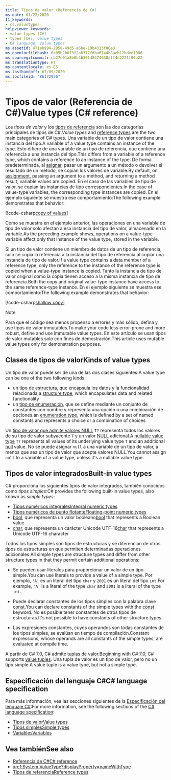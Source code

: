 ```yaml
---
title: Tipos de valor (Referencia de C#)
ms.date: 01/22/2020
f1_keywords:
- cs.valuetypes
helpviewer_keywords:
- value types [C#]
- types [C#], value types
- C# language, value types
ms.assetid: 471eb994-2958-49d5-a6be-19b4313f80a3
ms.openlocfilehash: 0a05b2b0f3f2a8377fdba6144b8aeb12bdee1086
ms.sourcegitcommit: cb27c01a8b0b4630148374638aff4e2221f90b22
ms.translationtype: HT
ms.contentlocale: es-ES
ms.lasthandoff: 07/09/2020
ms.locfileid: "86172956"
---
```

# <a name="value-types-c-reference"></a><span data-ttu-id="35b4a-102">Tipos de valor (Referencia de C#)</span><span class="sxs-lookup"><span data-stu-id="35b4a-102">Value types (C# reference)</span></span>

<span data-ttu-id="35b4a-103">Los *tipos de valor* y los [tipos de referencia](../keywords/reference-types.md) son las dos categorías principales de tipos de C#.</span><span class="sxs-lookup"><span data-stu-id="35b4a-103">*Value types* and [reference types](../keywords/reference-types.md) are the two main categories of C# types.</span></span> <span data-ttu-id="35b4a-104">Una variable de un tipo de valor contiene una instancia del tipo.</span><span class="sxs-lookup"><span data-stu-id="35b4a-104">A variable of a value type contains an instance of the type.</span></span> <span data-ttu-id="35b4a-105">Esto difiere de una variable de un tipo de referencia, que contiene una referencia a una instancia del tipo.</span><span class="sxs-lookup"><span data-stu-id="35b4a-105">This differs from a variable of a reference type, which contains a reference to an instance of the type.</span></span> <span data-ttu-id="35b4a-106">De forma predeterminada, al [asignar](../operators/assignment-operator.md), pasar un argumento a un método o devolver el resultado de un método, se copian los valores de variable.</span><span class="sxs-lookup"><span data-stu-id="35b4a-106">By default, on [assignment](../operators/assignment-operator.md), passing an argument to a method, and returning a method result, variable values are copied.</span></span> <span data-ttu-id="35b4a-107">En el caso de las variables de tipo de valor, se copian las instancias de tipo correspondientes.</span><span class="sxs-lookup"><span data-stu-id="35b4a-107">In the case of value-type variables, the corresponding type instances are copied.</span></span> <span data-ttu-id="35b4a-108">En el ejemplo siguiente se muestra ese comportamiento:</span><span class="sxs-lookup"><span data-stu-id="35b4a-108">The following example demonstrates that behavior:</span></span>

[!code-csharp[copy of values](snippets/ValueTypes.cs#ValueTypeCopied)]

<span data-ttu-id="35b4a-109">Como se muestra en el ejemplo anterior, las operaciones en una variable de tipo de valor solo afectan a esa instancia del tipo de valor, almacenado en la variable.</span><span class="sxs-lookup"><span data-stu-id="35b4a-109">As the preceding example shows, operations on a value-type variable affect only that instance of the value type, stored in the variable.</span></span>

<span data-ttu-id="35b4a-110">Si un tipo de valor contiene un miembro de datos de un tipo de referencia, solo se copia la referencia a la instancia del tipo de referencia al copiar una instancia de tipo de valor.</span><span class="sxs-lookup"><span data-stu-id="35b4a-110">If a value type contains a data member of a reference type, only the reference to the instance of the reference type is copied when a value-type instance is copied.</span></span> <span data-ttu-id="35b4a-111">Tanto la instancia de tipo de valor original como la copia tienen acceso a la misma instancia de tipo de referencia.</span><span class="sxs-lookup"><span data-stu-id="35b4a-111">Both the copy and original value-type instance have access to the same reference-type instance.</span></span> <span data-ttu-id="35b4a-112">En el ejemplo siguiente se muestra ese comportamiento:</span><span class="sxs-lookup"><span data-stu-id="35b4a-112">The following example demonstrates that behavior:</span></span>

[!code-csharp[shallow copy](snippets/ValueTypes.cs#ShallowCopy)]

> [!NOTE]
> <span data-ttu-id="35b4a-113">Para que el código sea menos propenso a errores y más sólido, defina y use tipos de valor inmutables.</span><span class="sxs-lookup"><span data-stu-id="35b4a-113">To make your code less error-prone and more robust, define and use immutable value types.</span></span> <span data-ttu-id="35b4a-114">En este artículo se usan tipos de valor mutables solo con fines de demostración.</span><span class="sxs-lookup"><span data-stu-id="35b4a-114">This article uses mutable value types only for demonstration purposes.</span></span>

## <a name="kinds-of-value-types"></a><span data-ttu-id="35b4a-115">Clases de tipos de valor</span><span class="sxs-lookup"><span data-stu-id="35b4a-115">Kinds of value types</span></span>

<span data-ttu-id="35b4a-116">Un tipo de valor puede ser de una de las dos clases siguientes:</span><span class="sxs-lookup"><span data-stu-id="35b4a-116">A value type can be one of the two following kinds:</span></span>

- <span data-ttu-id="35b4a-117">un [tipo de estructura](struct.md), que encapsula los datos y la funcionalidad relacionada;</span><span class="sxs-lookup"><span data-stu-id="35b4a-117">a [structure type](struct.md), which encapsulates data and related functionality</span></span>
- <span data-ttu-id="35b4a-118">un [tipo de enumeración](enum.md), que se define mediante un conjunto de constantes con nombre y representa una opción o una combinación de opciones.</span><span class="sxs-lookup"><span data-stu-id="35b4a-118">an [enumeration type](enum.md), which is defined by a set of named constants and represents a choice or a combination of choices</span></span>

<span data-ttu-id="35b4a-119">Un [tipo de valor que admite valores NULL](nullable-value-types.md) `T?` representa todos los valores de su tipo de valor subyacente `T` y un valor [NULL](../keywords/null.md) adicional.</span><span class="sxs-lookup"><span data-stu-id="35b4a-119">A [nullable value type](nullable-value-types.md) `T?` represents all values of its underlying value type `T` and an additional [null](../keywords/null.md) value.</span></span> <span data-ttu-id="35b4a-120">No se puede asignar `null` a una variable de un tipo de valor, a menos que sea un tipo de valor que acepte valores NULL.</span><span class="sxs-lookup"><span data-stu-id="35b4a-120">You cannot assign `null` to a variable of a value type, unless it's a nullable value type.</span></span>

## <a name="built-in-value-types"></a><span data-ttu-id="35b4a-121">Tipos de valor integrados</span><span class="sxs-lookup"><span data-stu-id="35b4a-121">Built-in value types</span></span>

<span data-ttu-id="35b4a-122">C# proporciona los siguientes tipos de valor integrados, también conocidos como *tipos simples*:</span><span class="sxs-lookup"><span data-stu-id="35b4a-122">C# provides the following built-in value types, also known as *simple types*:</span></span>

- [<span data-ttu-id="35b4a-123">Tipos numéricos integrales</span><span class="sxs-lookup"><span data-stu-id="35b4a-123">Integral numeric types</span></span>](integral-numeric-types.md)
- [<span data-ttu-id="35b4a-124">Tipos numéricos de punto flotante</span><span class="sxs-lookup"><span data-stu-id="35b4a-124">Floating-point numeric types</span></span>](floating-point-numeric-types.md)
- <span data-ttu-id="35b4a-125">[bool](bool.md), que representa un valor booleano</span><span class="sxs-lookup"><span data-stu-id="35b4a-125">[bool](bool.md) that represents a Boolean value</span></span>
- <span data-ttu-id="35b4a-126">[char](char.md), que representa un carácter Unicode UTF-16</span><span class="sxs-lookup"><span data-stu-id="35b4a-126">[char](char.md) that represents a Unicode UTF-16 character</span></span>

<span data-ttu-id="35b4a-127">Todos los tipos simples son tipos de estructuras y se diferencian de otros tipos de estructuras en que permiten determinadas operaciones adicionales:</span><span class="sxs-lookup"><span data-stu-id="35b4a-127">All simple types are structure types and differ from other structure types in that they permit certain additional operations:</span></span>

- <span data-ttu-id="35b4a-128">Se pueden usar literales para proporcionar un valor de un tipo simple.</span><span class="sxs-lookup"><span data-stu-id="35b4a-128">You can use literals to provide a value of a simple type.</span></span> <span data-ttu-id="35b4a-129">Por ejemplo, `'A'` es un literal del tipo `char` y `2001` es un literal del tipo `int`.</span><span class="sxs-lookup"><span data-stu-id="35b4a-129">For example, `'A'` is a literal of the type `char` and `2001` is a literal of the type `int`.</span></span>

- <span data-ttu-id="35b4a-130">Puede declarar constantes de los tipos simples con la palabra clave [const](../keywords/const.md).</span><span class="sxs-lookup"><span data-stu-id="35b4a-130">You can declare constants of the simple types with the [const](../keywords/const.md) keyword.</span></span> <span data-ttu-id="35b4a-131">No es posible tener constantes de otros tipos de estructuras.</span><span class="sxs-lookup"><span data-stu-id="35b4a-131">It's not possible to have constants of other structure types.</span></span>

- <span data-ttu-id="35b4a-132">Las expresiones constantes, cuyos operandos son todas constantes de los tipos simples, se evalúan en tiempo de compilación.</span><span class="sxs-lookup"><span data-stu-id="35b4a-132">Constant expressions, whose operands are all constants of the simple types, are evaluated at compile time.</span></span>

<span data-ttu-id="35b4a-133">A partir de C# 7.0, C# admite [tuplas de valor](value-tuples.md).</span><span class="sxs-lookup"><span data-stu-id="35b4a-133">Beginning with C# 7.0, C# supports [value tuples](value-tuples.md).</span></span> <span data-ttu-id="35b4a-134">Una tupla de valor es un tipo de valor, pero no un tipo simple.</span><span class="sxs-lookup"><span data-stu-id="35b4a-134">A value tuple is a value type, but not a simple type.</span></span>

## <a name="c-language-specification"></a><span data-ttu-id="35b4a-135">Especificación del lenguaje C#</span><span class="sxs-lookup"><span data-stu-id="35b4a-135">C# language specification</span></span>

<span data-ttu-id="35b4a-136">Para más información, vea las secciones siguientes de la [Especificación del lenguaje C#](~/_csharplang/spec/introduction.md):</span><span class="sxs-lookup"><span data-stu-id="35b4a-136">For more information, see the following sections of the [C# language specification](~/_csharplang/spec/introduction.md):</span></span>

- [<span data-ttu-id="35b4a-137">Tipos de valor</span><span class="sxs-lookup"><span data-stu-id="35b4a-137">Value types</span></span>](~/_csharplang/spec/types.md#value-types)
- [<span data-ttu-id="35b4a-138">Tipos simples</span><span class="sxs-lookup"><span data-stu-id="35b4a-138">Simple types</span></span>](~/_csharplang/spec/types.md#simple-types)
- [<span data-ttu-id="35b4a-139">Variables</span><span class="sxs-lookup"><span data-stu-id="35b4a-139">Variables</span></span>](~/_csharplang/spec/variables.md)

## <a name="see-also"></a><span data-ttu-id="35b4a-140">Vea también</span><span class="sxs-lookup"><span data-stu-id="35b4a-140">See also</span></span>

- [<span data-ttu-id="35b4a-141">Referencia de C#</span><span class="sxs-lookup"><span data-stu-id="35b4a-141">C# reference</span></span>](../index.md)
- <xref:System.ValueType?displayProperty=nameWithType>
- [<span data-ttu-id="35b4a-142">Tipos de referencia</span><span class="sxs-lookup"><span data-stu-id="35b4a-142">Reference types</span></span>](../keywords/reference-types.md)
